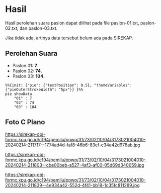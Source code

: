 # Hasil

Hasil perolehan suara paslon dapat dilihat pada file paslon-01.txt, paslon-02.txt, dan paslon-03.txt.

Jika tidak ada, artinya data tersebut belum ada pada SIREKAP.

## Perolehan Suara

 * Paslon 01: **7**.
 * Paslon 02: **74**.
 * Paslon 03: **104**.

```mermaid
%%{init: {"pie": {"textPosition": 0.5}, "themeVariables": {"pieOuterStrokeWidth": "5px"}} }%%
pie showData
    "01" : 7
    "02" : 74
    "03" : 104
```
## Foto C Plano

https://sirekap-obj-formc.kpu.go.id/c194/pemilu/ppwp/31/73/02/10/04/3173021004010-20240214-211717--1774ad4d-faf8-46b6-83ef-c34a42d978ab.jpg

https://sirekap-obj-formc.kpu.go.id/c194/pemilu/ppwp/31/73/02/10/04/3173021004010-20240214-211803--cbe00beb-a527-4af3-af00-05d69d340059.jpg

https://sirekap-obj-formc.kpu.go.id/c194/pemilu/ppwp/31/73/02/10/04/3173021004010-20240214-211839--4e934a42-552d-4f41-bb18-1c35fc811289.jpg
